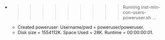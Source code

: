 * >>>>>>>>> Running inst-min-con-users-poweruser.sh ...
  * Created poweruser: Username/pwd = poweruser/poweruser.
  * Disk size = 1554112K. Space Used = 28K. Runtime = 00:00:00:01.
